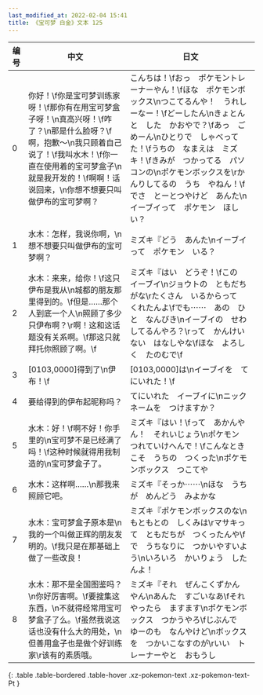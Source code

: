 ```yaml
---
last_modified_at: 2022-02-04 15:41
title: 《宝可梦 白金》文本 125
---
```

| 编号 | 中文 | 日文 |
| ---- | ---- | ---- |
| 0 | 你好！\f你是宝可梦训练家呀！\f那你有在用宝可梦盒子呀！\n真高兴呀！\f咋了？\n那是什么脸呀？\f啊，抱歉～\n我只顾着自己说了！\f我叫水木！\f你一直在使用着的宝可梦盒子\n就是我开发的！\f啊啊！话说回来，\n你想不想要只叫做伊布的宝可梦啊？ | こんちは！\fおっ　ポケモントレーナーやん！\fほな　ポケモンボックス\nつこてるんや！　うれしーなー！\fどーしたん\nきょとんと　した　かおやで？\fあっ　ごめーん\nひとりで　しゃべってた！\fうちの　なまえは　ミズキ！\fきみが　つかってる　パソコンの\nポケモンボックスを\rかんりしてるの　うち　やねん！\fでさ　とーとつやけど　あんた\nイーブイって　ポケモン　ほしい？ |
| 1 | 水木：怎样，我说你啊，\n想不想要只叫做伊布的宝可梦啊？ | ミズキ『どう　あんた\nイーブイって　ポケモン　いる？ |
| 2 | 水木：来来，给你！\f这只伊布是我从\n城都的朋友那里得到的。\f但是……那个人到底一个人\n照顾了多少只伊布啊？\r啊！这和这话题没有关系啊。\f那这只就拜托你照顾了啊。\f | ミズキ『はい　どうぞ！\fこの　イーブイ\nジョウトの　ともだち　がな\rたくさん　いるからって　くれたんよ\fでも⋯⋯　あの　ひと　なんびき\nイーブイの　せわ　してるんやろ？\rって　かんけいない　はなしやな\fほな　よろしく　たのむで\f |
| 3 | [0103,0000]得到了\n伊布！\f | [0103,0000]は\nイーブイを　てにいれた！\f |
| 4 | 要给得到的伊布起昵称吗？ | てにいれた　イーブイに\nニックネームを　つけますか？ |
| 5 | 水木：好！\f啊不好！你手里的\n宝可梦不是已经满了吗！\f这种时候就得用我制造的\n宝可梦盒子了。 | ミズキ『はい！\fって　あかんやん！　それいじょう\nポケモン　つれていけへんで！\fこんなときこそ　うちの　つくった\nポケモンボックス　つこてや |
| 6 | 水木：这样啊……\n那我来照顾它吧。 | ミズキ『そっか⋯⋯\nほな　うちが　めんどう　みよかな |
| 7 | 水木：宝可梦盒子原本是\n我的一个叫做正辉的朋友发明的。\f我只是在那基础上做了一些改良！ | ミズキ『ポケモンボックスのな\nもともとの　しくみは\rマサキって　ともだちが　つくったんや\fで　うちなりに　つかいやすいよう\nいろいろ　かいりょう　したんよ！ |
| 8 | 水木：那不是全国图鉴吗？\n你好厉害啊。\f要搜集这东西，\n不就得经常用宝可梦盒子了么。\f虽然我说这话也没有什么大的用处，\n但善用盒子也是做个好训练家\r该有的素质哦。 | ミズキ『それ　ぜんこくずかん　やん\nあんた　すごいなあ\fそれやったら　ますます\nポケモンボックス　つかうやろ\fじぶんで　ゆーのも　なんやけど\nボックスを　つかいこなすのが\rいい　トレーナーやと　おもうし |
{: .table .table-bordered .table-hover .xz-pokemon-text .xz-pokemon-text-Pt }
